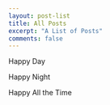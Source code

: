 ```yaml
---
layout: post-list
title: All Posts
excerpt: "A List of Posts"
comments: false
---
```


Happy Day

Happy Night

Happy All the Time
